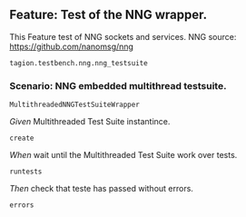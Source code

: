 ## Feature: Test of the NNG wrapper.
This Feature test of NNG sockets and services.
NNG source: https://github.com/nanomsg/nng

`tagion.testbench.nng.nng_testsuite`

### Scenario: NNG embedded multithread testsuite.

`MultithreadedNNGTestSuiteWrapper`

*Given* Multithreaded Test Suite instantince.

`create`

*When* wait until the Multithreaded Test Suite work over tests.

`runtests`

*Then* check that teste has passed without errors.

`errors`


